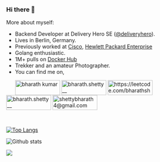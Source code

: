 ### Hi there 👋

More about myself:

- Backend Developer at Delivery Hero SE ([@deliveryhero](https://github.com/deliveryhero)).
- Lives in Berlin, Germany.
- Previously worked at [Cisco](https://github.com/cisco), [Hewlett Packard Enterprise](https://github.com/hewlettpackard)
- Golang enthusiastic.
- 1M+ pulls on [Docker Hub](https://hub.docker.com/u/bharathshetty4)
- Trekker and an amateur Photographer. 
- You can find me on,
<p align="left"> &nbsp &nbsp &nbsp
  <a href="https://www.linkedin.com/in/bharathshetty4/" target="blank"><img align="center"
      src="https://img.shields.io/badge/LinkedIn-%230077B5.svg?&style=flat-square&logo=linkedin&logoColor=blue&color=white"
      alt="bharath kumar" height="40" width="120" /></a>
  <a href="https://stackoverflow.com/users/4665710/bharath-kumar" target="blank"><img align="center"
      src="https://img.shields.io/badge/StackOverflow-%23E4405F.svg?&style=flat-square&logo=stackoverflow&color=white"
      alt="bharath.shetty__" height="40" width="120" /></a>
 <a href="https://leetcode.com/bharathshetty4/" target="blank"><img align="center"
      src="https://img.shields.io/badge/Leetcode-%23E4405F.svg?&style=flat-square&logo=leetcode&color=white"
      alt="https://leetcode.com/bharathshetty4/" height="40" width="120" /></a>
  <a href="https://instagram.com/bharath.shetty__/" target="blank"><img align="center"
      src="https://img.shields.io/badge/Instagram-%23E4405F.svg?&style=flat-square&logo=instagram&color=white"
      alt="bharath.shetty__" height="40" width="120" /></a>
 <a href="mailto:shettybharath4@gmail.com" target="blank"><img align="center"
      src="https://img.shields.io/badge/Gmail-%23E4405F.svg?&style=flat-square&logo=gmail&color=white"
      alt="shettybharath4@gmail.com" height="40" width="120" /></a> 
</p>

<br/>



<!--
**bharathshetty4/bharathshetty4** is a ✨ _special_ ✨ repository because its `README.md` (this file) appears on your GitHub profile.

Here are some ideas to get you started:

- 🌱 I’m currently learning ...
- 👯 I’m looking to collaborate on ...
- 🤔 I’m looking for help with ...
- 💬 Ask me about ...
- 📫 How to reach me: ...
- 😄 Pronouns: ...
- ⚡ Fun fact: ...
-->

 [![Top Langs](https://github-readme-stats.vercel.app/api/top-langs/?username=bharathshetty4&theme=light&layout=compact&align=right&width=40%&hide_border=true)](https://github.com/bharathshetty4/github-readme-stats) 
 
 ![Github stats](https://github-readme-stats.vercel.app/api?username=bharathshetty4&layout=compact&count_private=true&hide=issues&hide_border=true)


![](https://komarev.com/ghpvc/?username=bharathshetty4&label=PROFILE+VIEWS)
